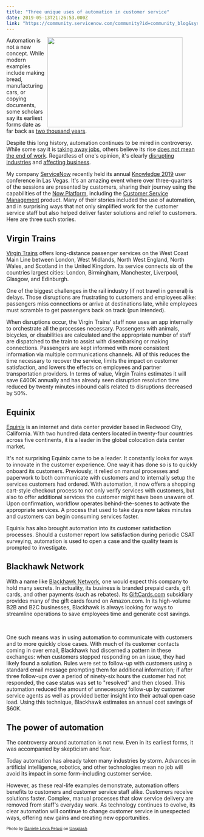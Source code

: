 ```yaml
---
title: "Three unique uses of automation in customer service"
date: 2019-05-13T21:26:53.000Z
link: "https://community.servicenow.com/community?id=community_blog&sys_id=ac490f87db153b8ce0e80b55ca9619b0"
---
```


<div class="wp-block-image">
<figure class="alignright is-resized"><img class="wp-image-3637" style="padding: 5 px;" src="https://insightsincustomerservice.files.wordpress.com/2019/05/daniele-levis-pelusi-672034-unsplash.jpg" alt="" width="356" height="237" align="right" /></figure>
</div>

<p>Automation is not a new concept. While modern examples include making bread, manufacturing cars, or copying documents, some scholars say its earliest forms date as far back as <a href="https://www.britannica.com/technology/automation#ref24839" target="_blank" rel="noopener noreferrer nofollow">two thousand years</a>.</p>

<p>Despite this long history, automation continues to be mired in controversy. While some say it is <a href="http://fortune.com/2019/01/10/automation-replace-jobs/" target="_blank" rel="noopener noreferrer nofollow">taking away jobs</a>, others believe its rise <a href="https://www.vox.com/videos/2017/11/13/16635360/automation-robot-jobs-unemployment-debate" target="_blank" rel="noopener noreferrer nofollow">does not mean the end of work</a>. Regardless of one&#39;s opinion, it&#39;s clearly <a href="https://www.forbes.com/sites/maciejduraj/2019/02/14/robotic-process-automation-aims-to-shake-up-various-industries/#598a874625f3" target="_blank" rel="noopener noreferrer nofollow">disrupting industries</a> and <a href="https://www.siliconrepublic.com/enterprise/robotics-deloitte" target="_blank" rel="noopener noreferrer nofollow">affecting business</a>.</p>

<p>My company <a href="https://www.servicenow.com" target="_blank" rel="noopener noreferrer nofollow">ServiceNow</a> recently held its annual <a href="https://knowledge.servicenow.com" target="_blank" rel="noopener noreferrer nofollow">Knowledge 2019</a> user conference in Las Vegas. It&#39;s an amazing event where over three-quarters of the sessions are presented by customers, sharing their journey using the capabilities of the <a href="https://www.servicenow.com/now-platform.html" target="_blank" rel="noopener noreferrer nofollow">Now Platform</a>, including the <a href="https://www.servicenow.com/products/customer-service-management.html" target="_blank" rel="noopener noreferrer nofollow">Customer Service Management</a> product. Many of their stories included the use of automation, and in surprising ways that not only simplified work for the customer service staff but also helped deliver faster solutions and relief to customers. Here are three such stories.</p>

<h2>Virgin Trains</h2>

<p><a href="https://www.virgintrains.co.uk" target="_blank" rel="noopener noreferrer nofollow">Virgin Trains</a> offers long-distance passenger services on the West Coast Main Line between London, West Midlands, North West England, North Wales, and Scotland in the United Kingdom. Its service connects six of the countries largest cities: London, Birmingham, Manchester, Liverpool, Glasgow, and Edinburgh.</p>

<p>One of the biggest challenges in the rail industry (if not travel in general) is delays. Those disruptions are frustrating to customers and employees alike: passengers miss connections or arrive at destinations late, while employees must scramble to get passengers back on track (pun intended).</p>

<p>When disruptions occur, the Virgin Trains&#39; staff now uses an app internally to orchestrate all the processes necessary. Passengers with animals, bicycles, or disabilities are calculated and the appropriate number of staff are dispatched to the train to assist with disembarking or making connections. Passengers are kept informed with more consistent information via multiple communications channels. All of this reduces the time necessary to recover the service, limits the impact on customer satisfaction, and lowers the effects on employees and partner transportation providers. In terms of value, Virgin Trains estimates it will save £400K annually and has already seen disruption resolution time reduced by twenty minutes inbound calls related to disruptions decreased by 50%.</p>

<h2>Equinix</h2>

<p><a href="https://www.equinix.com" target="_blank" rel="noopener noreferrer nofollow">Equinix</a> is an internet and data center provider based in Redwood City, California. With two hundred data centers located in twenty-four countries across five continents, it is a leader in the global colocation data center market.</p>

<p>It&#39;s not surprising Equinix came to be a leader. It constantly looks for ways to innovate in the customer experience. One way it has done so is to quickly onboard its customers. Previously, it relied on manual processes and paperwork to both communicate with customers and to internally setup the services customers had ordered. With automation, it now offers a shopping cart-style checkout process to not only verify services with customers, but also to offer additional services the customer might have been unaware of. Upon confirmation, workflow operates behind-the-scenes to activate the appropriate services. A process that used to take days now takes minutes and customers can begin consuming services faster.</p>

<p>Equinix has also brought automation into its customer satisfaction processes. Should a customer report low satisfaction during periodic CSAT surveying, automation is used to open a case and the quality team is prompted to investigate.</p>

<h2>Blackhawk Network</h2>

<p>With a name like <a href="https://blackhawknetwork.com" target="_blank" rel="noopener noreferrer nofollow">Blackhawk Network</a>, one would expect this company to hold many secrets. In actuality, its business is branded prepaid cards, gift cards, and other payments (such as rebates). Its <a href="https://www.giftcards.com" target="_blank" rel="noopener noreferrer nofollow">GiftCards.com</a> subsidiary provides many of the gift cards found on Amazon.com. In its high-volume B2B and B2C businesses, Blackhawk is always looking for ways to streamline operations to save employees time and generate cost savings.</p>

<p> </p>

<p>One such means was in using automation to communicate with customers and to more quickly close cases. With much of its customer contacts coming in over email, Blackhawk had discerned a pattern in these exchanges: when customers stopped responding on an issue, they had likely found a solution. Rules were set to follow-up with customers using a standard email message prompting them for additional information; if after three follow-ups over a period of ninety-six hours the customer had not responded, the case status was set to &#34;resolved&#34; and then closed. This automation reduced the amount of unnecessary follow-up by customer service agents as well as provided better insight into their actual open case load. Using this technique, Blackhawk estimates an annual cost savings of $60K.</p>

<h2>The power of automation</h2>

<p>The controversy around automation is not new. Even in its earliest forms, it was accompanied by skepticism and fear.</p>

<p>Today automation has already taken many industries by storm. Advances in artificial intelligence, robotics, and other technologies mean no job will avoid its impact in some form–including customer service.</p>

<p>However, as these real-life examples demonstrate, automation offers benefits to customers and customer service staff alike. Customers receive solutions faster. Complex, manual processes that slow service delivery are removed from staff&#39;s everyday work. As technology continues to evolve, its clear automation will continue to change customer service in unexpected ways, offering new gains and creating new opportunities.</p>
<p><span style="font-size: 8pt;">Photo by <a href="https://unsplash.com/photos/Pp9qkEV_xPk?utm_source&#61;unsplash&amp;utm_medium&#61;referral&amp;utm_content&#61;creditCopyText" rel="nofollow">Daniele Levis Pelusi</a> on <a href="https://unsplash.com/search/photos/automation?utm_source&#61;unsplash&amp;utm_medium&#61;referral&amp;utm_content&#61;creditCopyText" rel="nofollow">Unsplash</a></span></p>
